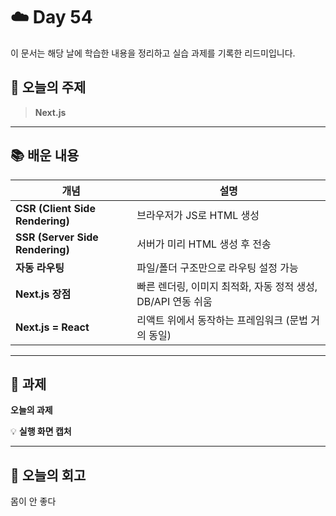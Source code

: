 # ☁️ Day 54
이 문서는 해당 날에 학습한 내용을 정리하고 실습 과제를 기록한 리드미입니다.

## 🔖 오늘의 주제
> **Next.js**

---

## 📚 배운 내용

| 개념                              | 설명                                      |
| ------------------------------- | --------------------------------------- |
| **CSR (Client Side Rendering)** | 브라우저가 JS로 HTML 생성                       |
| **SSR (Server Side Rendering)** | 서버가 미리 HTML 생성 후 전송                     |
| **자동 라우팅**                      | 파일/폴더 구조만으로 라우팅 설정 가능                   |
| **Next.js 장점**                  | 빠른 렌더링, 이미지 최적화, 자동 정적 생성, DB/API 연동 쉬움 |
| **Next.js = React**             | 리액트 위에서 동작하는 프레임워크 (문법 거의 동일)           |


--- 

## 📝 과제

**오늘의 과제**
>

💡 **실행 화면 캡처**




---

## 💭 오늘의 회고
몸이 안 좋다
